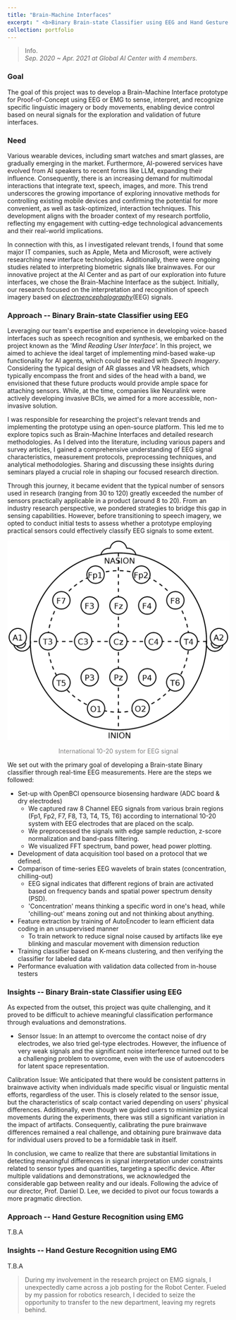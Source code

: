 ```yaml
---
title: "Brain-Machine Interfaces"
excerpt: " <b>Binary Brain-state Classifier using EEG and Hand Gesture Recognition using EMG</b>"
collection: portfolio
---
```

<!-- <br/><img src='/images/500x300.png'> -->

> Info.  
  _Sep. 2020 ~ Apr. 2021 at Global AI Center with 4 members._

### Goal

The goal of this project was to develop a Brain-Machine Interface prototype for Proof-of-Concept using EEG or EMG to sense, interpret, and recognize specific linguistic imagery or body movements, enabling device control based on neural signals for the exploration and validation of future interfaces.

### Need

Various wearable devices, including smart watches and smart glasses, are gradually emerging in the market. Furthermore, AI-powered services have evolved from AI speakers to recent forms like LLM, expanding their influence. Consequently, there is an increasing demand for multimodal interactions that integrate text, speech, images, and more. This trend underscores the growing importance of exploring innovative methods for controlling existing mobile devices and confirming the potential for more convenient, as well as task-optimized, interaction techniques. This development aligns with the broader context of my research portfolio, reflecting my engagement with cutting-edge technological advancements and their real-world implications.

In connection with this, as I investigated relevant trends, I found that some major IT companies, such as Apple, Meta and Microsoft, were actively researching new interface technologies. Additionally, there were ongoing studies related to interpreting biometric signals like brainwaves. For our innovative project at the AI Center and as part of our exploration into future interfaces, we chose the Brain-Machine Interface as the subject. Initially, our research focused on the interpretation and recognition of speech imagery based on [_electroencephalography_](https://en.wikipedia.org/wiki/Electroencephalography)(EEG) signals.

### Approach -- Binary Brain-state Classifier using EEG

Leveraging our team's expertise and experience in developing voice-based interfaces such as speech recognition and synthesis, we embarked on the project known as the _'Mind Reading User Interface'._ In this project, we aimed to achieve the ideal target of implementing mind-based wake-up functionality for AI agents, which could be realized with _Speech Imagery_. Considering the typical design of AR glasses and VR headsets, which typically encompass the front and sides of the head with a band, we envisioned that these future products would provide ample space for attaching sensors. While, at the time, companies like Neuralink were actively developing invasive BCIs, we aimed for a more accessible, non-invasive solution.

I was responsible for researching the project's relevant trends and implementing the prototype using an open-source platform. This led me to explore topics such as Brain-Machine Interfaces and detailed research methodologies. As I delved into the literature, including various papers and survey articles, I gained a comprehensive understanding of EEG signal characteristics, measurement protocols, preprocessing techniques, and analytical methodologies. Sharing and discussing these insights during seminars played a crucial role in shaping our focused research direction.

Through this journey, it became evident that the typical number of sensors used in research (ranging from 30 to 120) greatly exceeded the number of sensors practically applicable in a product (around 8 to 20). From an industry research perspective, we pondered strategies to bridge this gap in sensing capabilities. However, before transitioning to speech imagery, we opted to conduct initial tests to assess whether a prototype employing practical sensors could effectively classify EEG signals to some extent.

<div style="text-align:center"><img src="/images/10-20_system_for_EEG.png" /></div>
<p style="text-align: center;"><span style="color:gray">International 10-20 system for EEG signal</span></p>

We set out with the primary goal of developing a Brain-state Binary classifier through real-time EEG measurements.
Here are the steps we followed:
- Set-up with OpenBCI opensource biosensing hardware (ADC board & dry electrodes)
  - We captured raw 8 Channel EEG signals from various brain regions (Fp1, Fp2, F7, F8, T3, T4, T5, T6) according to international 10-20 system with EEG electrodes that are placed on the scalp.
  - We preprocessed the signals with edge sample reduction, z-score normalization and band-pass filtering.
  - We visualized FFT spectrum, band power, head power plotting.
- Development of data acquisition tool based on a protocol that we defined.
- Comparison of time-series EEG wavelets of brain states (concentration, chilling-out)
  - EEG signal indicates that different regions of brain are activated based on frequency bands and spatial power spectrum density (PSD).
  - 'Concentration' means thinking a specific word in one's head, while 'chilling-out' means zoning out and not thinking about anything.
- Feature extraction by training of AutoEncoder to learn efficient data coding in an unsupervised manner
  - To train network to reduce signal noise caused by artifacts like eye blinking and mascular movement with dimension reduction
- Training classifier based on K-means clustering, and then verifying the classifier for labeled data
- Performance evaluation with validation data collected from in-house testers

### Insights -- Binary Brain-state Classifier using EEG

As expected from the outset, this project was quite challenging, and it proved to be difficult to achieve meaningful classification performance through evaluations and demonstrations.

* Sensor Issue: In an attempt to overcome the contact noise of dry electrodes, we also tried gel-type electrodes. However, the influence of very weak signals and the significant noise interference turned out to be a challenging problem to overcome, even with the use of autoencoders for latent space representation.

Calibration Issue: We anticipated that there would be consistent patterns in brainwave activity when individuals made specific visual or linguistic mental efforts, regardless of the user. This is closely related to the sensor issue, but the characteristics of scalp contact varied depending on users' physical differences. Additionally, even though we guided users to minimize physical movements during the experiments, there was still a significant variation in the impact of artifacts. Consequently, calibrating the pure brainwave differences remained a real challenge, and obtaining pure brainwave data for individual users proved to be a formidable task in itself.

In conclusion, we came to realize that there are substantial limitations in detecting meaningful differences in signal interpretation under constraints related to sensor types and quantities, targeting a specific device. After multiple validations and demonstrations, we acknowledged the considerable gap between reality and our ideals. Following the advice of our director, Prof. Daniel D. Lee, we decided to pivot our focus towards a more pragmatic direction.


### Approach -- Hand Gesture Recognition using EMG

T.B.A

### Insights -- Hand Gesture Recognition using EMG

T.B.A


> During my involvement in the research project on EMG signals, I unexpectedly came across a job posting for the Robot Center. Fueled by my passion for robotics research, I decided to seize the opportunity to transfer to the new department, leaving my regrets behind.
